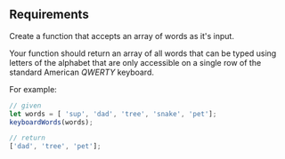 ## Requirements
Create a function that accepts an array of words as it's input.

Your function should return an array of all words that can be typed using letters of the alphabet that are only accessible on a single row of the standard American *QWERTY* keyboard.

For example:

```javascript
// given
let words = [ 'sup', 'dad', 'tree', 'snake', 'pet'];
keyboardWords(words);

// return
['dad', 'tree', 'pet'];
```